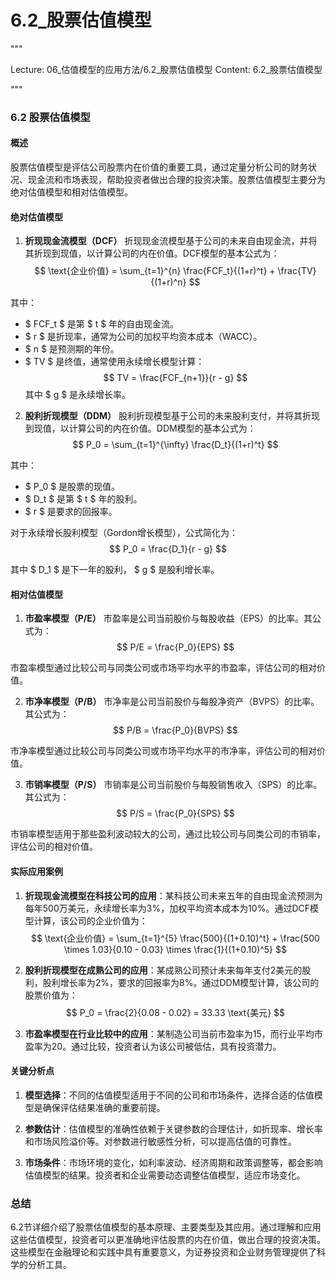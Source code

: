 # 6.2_股票估值模型

"""

Lecture: 06_估值模型的应用方法/6.2_股票估值模型
Content: 6.2_股票估值模型

"""

### 6.2 股票估值模型

#### 概述
股票估值模型是评估公司股票内在价值的重要工具，通过定量分析公司的财务状况、现金流和市场表现，帮助投资者做出合理的投资决策。股票估值模型主要分为绝对估值模型和相对估值模型。

#### 绝对估值模型

1. **折现现金流模型（DCF）**
折现现金流模型基于公司的未来自由现金流，并将其折现到现值，以计算公司的内在价值。DCF模型的基本公式为：
$$ \text{企业价值} = \sum_{t=1}^{n} \frac{FCF_t}{(1+r)^t} + \frac{TV}{(1+r)^n} $$

其中：
- $ FCF_t $ 是第 $ t $ 年的自由现金流。
- $ r $ 是折现率，通常为公司的加权平均资本成本（WACC）。
- $ n $ 是预测期的年份。
- $ TV $ 是终值，通常使用永续增长模型计算：
$$ TV = \frac{FCF_{n+1}}{r - g} $$
其中 $ g $ 是永续增长率。

2. **股利折现模型（DDM）**
股利折现模型基于公司的未来股利支付，并将其折现到现值，以计算公司的内在价值。DDM模型的基本公式为：
$$ P_0 = \sum_{t=1}^{\infty} \frac{D_t}{(1+r)^t} $$

其中：
- $ P_0 $ 是股票的现值。
- $ D_t $ 是第 $ t $ 年的股利。
- $ r $ 是要求的回报率。

对于永续增长股利模型（Gordon增长模型），公式简化为：
$$ P_0 = \frac{D_1}{r - g} $$

其中 $ D_1 $ 是下一年的股利， $ g $ 是股利增长率。

#### 相对估值模型

1. **市盈率模型（P/E）**
市盈率是公司当前股价与每股收益（EPS）的比率。其公式为：
$$ P/E = \frac{P_0}{EPS} $$

市盈率模型通过比较公司与同类公司或市场平均水平的市盈率，评估公司的相对价值。

2. **市净率模型（P/B）**
市净率是公司当前股价与每股净资产（BVPS）的比率。其公式为：
$$ P/B = \frac{P_0}{BVPS} $$

市净率模型通过比较公司与同类公司或市场平均水平的市净率，评估公司的相对价值。

3. **市销率模型（P/S）**
市销率是公司当前股价与每股销售收入（SPS）的比率。其公式为：
$$ P/S = \frac{P_0}{SPS} $$

市销率模型适用于那些盈利波动较大的公司，通过比较公司与同类公司的市销率，评估公司的相对价值。

#### 实际应用案例

1. **折现现金流模型在科技公司的应用**：某科技公司未来五年的自由现金流预测为每年500万美元，永续增长率为3%，加权平均资本成本为10%。通过DCF模型计算，该公司的企业价值为：
$$ \text{企业价值} = \sum_{t=1}^{5} \frac{500}{(1+0.10)^t} + \frac{500 \times 1.03}{0.10 - 0.03} \times \frac{1}{(1+0.10)^5} $$

2. **股利折现模型在成熟公司的应用**：某成熟公司预计未来每年支付2美元的股利，股利增长率为2%，要求的回报率为8%。通过DDM模型计算，该公司的股票价值为：
$$ P_0 = \frac{2}{0.08 - 0.02} = 33.33 \text{美元} $$

3. **市盈率模型在行业比较中的应用**：某制造公司当前市盈率为15，而行业平均市盈率为20。通过比较，投资者认为该公司被低估，具有投资潜力。

#### 关键分析点

1. **模型选择**：不同的估值模型适用于不同的公司和市场条件，选择合适的估值模型是确保评估结果准确的重要前提。

2. **参数估计**：估值模型的准确性依赖于关键参数的合理估计，如折现率、增长率和市场风险溢价等。对参数进行敏感性分析，可以提高估值的可靠性。

3. **市场条件**：市场环境的变化，如利率波动、经济周期和政策调整等，都会影响估值模型的结果。投资者和企业需要动态调整估值模型，适应市场变化。

### 总结
6.2节详细介绍了股票估值模型的基本原理、主要类型及其应用。通过理解和应用这些估值模型，投资者可以更准确地评估股票的内在价值，做出合理的投资决策。这些模型在金融理论和实践中具有重要意义，为证券投资和企业财务管理提供了科学的分析工具。